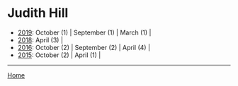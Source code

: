 # Judith Hill

  * [2019](./judith-hill-2019.md): 
      October (1) | 
      September (1) | 
      March (1) | 
  * [2018](./judith-hill-2018.md): 
      April (3) | 
  * [2016](./judith-hill-2016.md): 
      October (2) | 
      September (2) | 
      April (4) | 
  * [2015](./judith-hill-2015.md): 
      October (2) | 
      April (1) | 

----

[Home](../)
